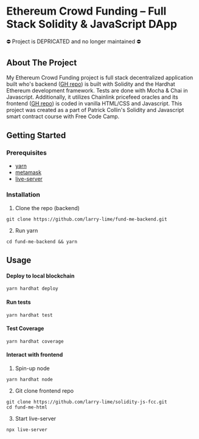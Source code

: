 # Ethereum Crowd Funding – Full Stack Solidity & JavaScript DApp

⛔️ Project is DEPRICATED and no longer maintained ⛔️
<!--Add blurb at the top-->
<!--Add a demo video-->
## About The Project

My Ethereum Crowd Funding project is full stack decentralized application built who's backend ([GH repo](https://github.com/larry-lime/fund-me-backend)) is built with Solidity and the Hardhat Ethereum development framework. Tests are done with Mocha & Chai in Javascript. Additionally, it utilizes Chainlink pricefeed oracles and its frontend ([GH repo](https://github.com/larry-lime/solidity-js-fcc)) is coded in vanilla HTML/CSS and Javascript. This project was created as a part of Patrick Collin's Solidity and Javascript smart contract course with Free Code Camp.

## Getting Started

### Prerequisites

* [yarn](https://classic.yarnpkg.com/lang/en/docs/install/)
* [metamask](https://metamask.io/download/) 
* [live-server](https://www.npmjs.com/package/live-server) 

### Installation

1. Clone the repo (backend)
```shell
git clone https://github.com/larry-lime/fund-me-backend.git
```
2. Run yarn
```shell
cd fund-me-backend && yarn
```

## Usage

####  Deploy to local blockchain
  ```shell
  yarn hardhat deploy
  ```
####  Run tests
  ```shell
  yarn hardhat test
  ```
####  Test Coverage
  ```shell
  yarn hardhat coverage
  ```
<!--TODO: Update this-->
####  Interact with frontend
  1. Spin-up node
  ```shell
  yarn hardhat node
  ```
  2. Git clone frontend repo
  ```shell
  git clone https://github.com/larry-lime/solidity-js-fcc.git
  cd fund-me-html
  ```
  3. Start live-server
  ```shell
  npx live-server
  ```


